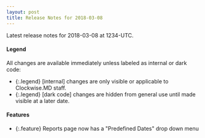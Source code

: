 ```yaml
---
layout: post
title: Release Notes for 2018-03-08
---
```


Latest release notes for 2018-03-08 at 1234-UTC.

<div class='legend' markdown='1'>

#### Legend

All changes are available immediately unless labeled as internal or dark code:

- {:.legend} [internal] changes are only visible or applicable to Clockwise.MD staff.
- {:.legend} [dark code] changes are hidden from general use until made visible at a later date.

</div>

<div class='features' markdown='1'>

#### Features

- {:.feature} Reports page now has a "Predefined Dates" drop down menu

</div>

